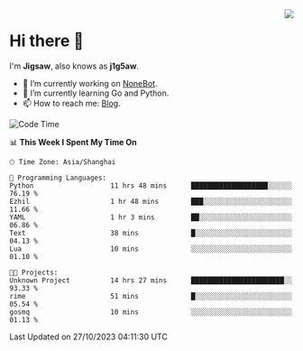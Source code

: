 <a href="#">
  <img align="right" src="https://github-readme-stats.vercel.app/api?username=j1g5awi&count_private=true&show_icons=true&title_color=80070B&text_color=B3B3B3&bg_color=212121&icon_color=80070B" />
</a>

# Hi there 👋

I'm **Jigsaw**, also knows as **j1g5aw**.

- 🔭 I’m currently working on [NoneBot](https://github.com/nonebot).
- 🌱 I’m currently learning Go and Python.
- 📫 How to reach me: [Blog](https://blog.maddestroyer.xyz/).

<!--START_SECTION:waka-->
![Code Time](http://img.shields.io/badge/Code%20Time-1%2C288%20hrs%205%20mins-blue)

📊 **This Week I Spent My Time On** 

```text
🕑︎ Time Zone: Asia/Shanghai

💬 Programming Languages: 
Python                   11 hrs 48 mins      ███████████████████░░░░░░   76.19 % 
Ezhil                    1 hr 48 mins        ███░░░░░░░░░░░░░░░░░░░░░░   11.66 % 
YAML                     1 hr 3 mins         ██░░░░░░░░░░░░░░░░░░░░░░░   06.86 % 
Text                     38 mins             █░░░░░░░░░░░░░░░░░░░░░░░░   04.13 % 
Lua                      10 mins             ░░░░░░░░░░░░░░░░░░░░░░░░░   01.10 % 

🐱‍💻 Projects: 
Unknown Project          14 hrs 27 mins      ███████████████████████░░   93.33 % 
rime                     51 mins             █░░░░░░░░░░░░░░░░░░░░░░░░   05.54 % 
gosmq                    10 mins             ░░░░░░░░░░░░░░░░░░░░░░░░░   01.13 % 
```


 Last Updated on 27/10/2023 04:11:30 UTC
<!--END_SECTION:waka-->

